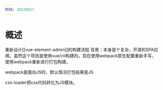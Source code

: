 ```yaml
---
时间: 20220827
---
```

# 概述
重新设计[[vue-element-admin]]的构建流程
背景：本身是个复杂，开源的SPA应用。虽然这个项目是使用vue/cli构建的。现在使用webpack原生配置重新手写，使用webpack重新进行打包构建。

webpack是面向JS的，默认情况打包结果是JS

css-loader把css代码转化为JS模块。 